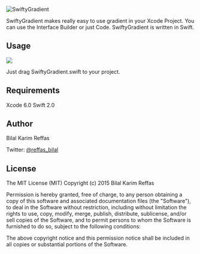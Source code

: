 ![SwiftyGradient](http://i.imgur.com/Jhd3HMl.png)


SwiftyGradient makes really easy to use gradient in your Xcode Project.
You can use the Interface Builder or just Code.
SwiftyGradient is written in Swift.


## Usage
<img src="http://g.recordit.co/8onVFQBDcA.gif">

Just drag SwiftyGradient.swift to your project.


## Requirements

Xcode 6.0 Swift 2.0


## Author

Bilal Karim Reffas

Twitter: [@reffas_bilal](https://twitter.com/reffas_bilal)


## License

The MIT License (MIT)
Copyright (c) 2015 Bilal Karim Reffas

Permission is hereby granted, free of charge, to any person obtaining a copy of this software and associated documentation files (the "Software"), to deal in the Software without restriction, including without limitation the rights to use, copy, modify, merge, publish, distribute, sublicense, and/or sell copies of the Software, and to permit persons to whom the Software is furnished to do so, subject to the following conditions:

The above copyright notice and this permission notice shall be included in all copies or substantial portions of the Software.
